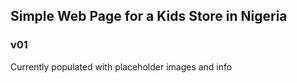 ## Simple Web Page for a Kids Store in Nigeria

### v01
Currently populated with placeholder images and info